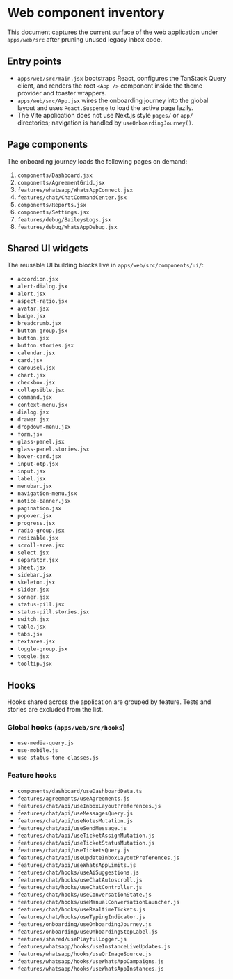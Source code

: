 # Web component inventory

This document captures the current surface of the web application under `apps/web/src` after pruning unused legacy inbox code.

## Entry points

- `apps/web/src/main.jsx` bootstraps React, configures the TanStack Query client, and renders the root `<App />` component inside the theme provider and toaster wrappers.
- `apps/web/src/App.jsx` wires the onboarding journey into the global layout and uses `React.Suspense` to load the active page lazily.
- The Vite application does not use Next.js style `pages/` or `app/` directories; navigation is handled by `useOnboardingJourney()`.

## Page components

The onboarding journey loads the following pages on demand:

1. `components/Dashboard.jsx`
2. `components/AgreementGrid.jsx`
3. `features/whatsapp/WhatsAppConnect.jsx`
4. `features/chat/ChatCommandCenter.jsx`
5. `components/Reports.jsx`
6. `components/Settings.jsx`
7. `features/debug/BaileysLogs.jsx`
8. `features/debug/WhatsAppDebug.jsx`

## Shared UI widgets

The reusable UI building blocks live in `apps/web/src/components/ui/`:

- `accordion.jsx`
- `alert-dialog.jsx`
- `alert.jsx`
- `aspect-ratio.jsx`
- `avatar.jsx`
- `badge.jsx`
- `breadcrumb.jsx`
- `button-group.jsx`
- `button.jsx`
- `button.stories.jsx`
- `calendar.jsx`
- `card.jsx`
- `carousel.jsx`
- `chart.jsx`
- `checkbox.jsx`
- `collapsible.jsx`
- `command.jsx`
- `context-menu.jsx`
- `dialog.jsx`
- `drawer.jsx`
- `dropdown-menu.jsx`
- `form.jsx`
- `glass-panel.jsx`
- `glass-panel.stories.jsx`
- `hover-card.jsx`
- `input-otp.jsx`
- `input.jsx`
- `label.jsx`
- `menubar.jsx`
- `navigation-menu.jsx`
- `notice-banner.jsx`
- `pagination.jsx`
- `popover.jsx`
- `progress.jsx`
- `radio-group.jsx`
- `resizable.jsx`
- `scroll-area.jsx`
- `select.jsx`
- `separator.jsx`
- `sheet.jsx`
- `sidebar.jsx`
- `skeleton.jsx`
- `slider.jsx`
- `sonner.jsx`
- `status-pill.jsx`
- `status-pill.stories.jsx`
- `switch.jsx`
- `table.jsx`
- `tabs.jsx`
- `textarea.jsx`
- `toggle-group.jsx`
- `toggle.jsx`
- `tooltip.jsx`

## Hooks

Hooks shared across the application are grouped by feature. Tests and stories are excluded from the list.

### Global hooks (`apps/web/src/hooks`)

- `use-media-query.js`
- `use-mobile.js`
- `use-status-tone-classes.js`

### Feature hooks

- `components/dashboard/useDashboardData.ts`
- `features/agreements/useAgreements.js`
- `features/chat/api/useInboxLayoutPreferences.js`
- `features/chat/api/useMessagesQuery.js`
- `features/chat/api/useNotesMutation.js`
- `features/chat/api/useSendMessage.js`
- `features/chat/api/useTicketAssignMutation.js`
- `features/chat/api/useTicketStatusMutation.js`
- `features/chat/api/useTicketsQuery.js`
- `features/chat/api/useUpdateInboxLayoutPreferences.js`
- `features/chat/api/useWhatsAppLimits.js`
- `features/chat/hooks/useAiSuggestions.js`
- `features/chat/hooks/useChatAutoscroll.js`
- `features/chat/hooks/useChatController.js`
- `features/chat/hooks/useConversationState.js`
- `features/chat/hooks/useManualConversationLauncher.js`
- `features/chat/hooks/useRealtimeTickets.js`
- `features/chat/hooks/useTypingIndicator.js`
- `features/onboarding/useOnboardingJourney.js`
- `features/onboarding/useOnboardingStepLabel.js`
- `features/shared/usePlayfulLogger.js`
- `features/whatsapp/hooks/useInstanceLiveUpdates.js`
- `features/whatsapp/hooks/useQrImageSource.js`
- `features/whatsapp/hooks/useWhatsAppCampaigns.js`
- `features/whatsapp/hooks/useWhatsAppInstances.js`
